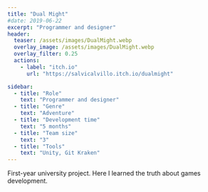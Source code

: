 ```yaml
---
title: "Dual Might"
#date: 2019-06-22
excerpt: "Programmer and designer"
header:
  teaser: /assets/images/DualMight.webp
  overlay_image: /assets/images/DualMight.webp
  overlay_filter: 0.25
  actions:
    - label: "itch.io"
      url: "https://salvicalvillo.itch.io/dualmight"

sidebar:
  - title: "Role"
    text: "Programmer and designer"
  - title: "Genre"
    text: "Adventure"
  - title: "Development time"
    text: "5 months"
  - title: "Team size"
    text: "3"
  - title: "Tools"
    text: "Unity, Git Kraken"
---
```

First-year university project. Here I learned the truth about games development.